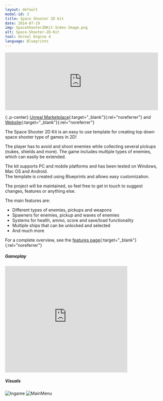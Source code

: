 ```yaml
---
layout: default
modal-id: 3
title: Space Shooter 2D Kit
date: 2014-07-19
img: SpaceShooter2DKit-Index-Image.png
alt: Space-Shooter-2D-Kit
tool: Unreal Engine 4
language: Blueprints
---
```


<iframe src="https://widgets.gamejolt.com/package/v1?key=AAbt97Rb&theme=dark" frameborder="0" width="100%" height="190"></iframe>  

{:.p-center}
[Unreal Marketplace][unreal-marketplace]{:target="_blank"}{:rel="noreferrer"} and [Website][website]{:target="_blank"}{:rel="noreferrer"}

The Space Shooter 2D Kit is an easy to use template for creating top down space shooter type of games in 2D!

The player has to avoid and shoot enemies while collecting several pickups (nukes, shields and more). 
The game includes multiple types of enemies, which can easily be extended.

The kit supports PC and mobile platforms and has been tested on Windows, Mac OS and Android.        
The template is created using Blueprints and allows easy customization.
 
The project will be maintained, so feel free to get in touch to suggest changes, features or anything else.

The main features are:
- Different types of enemies, pickups and weapons   
- Spawners for enemies, pickup and waves of enemies  
- Systems for health, ammo, score and save/load functionality
- Multiple ships that can be unlocked and selected
- And much more

For a complete overview, see the [features page][feature-page]{:target="_blank"}{:rel="noreferrer"}

##### Gameplay

<DIV class="figure-block">
    <iframe width="80%" height="350" src="https://www.youtube.com/embed/zbM9OBuXCDg" frameborder="0" allowfullscreen></iframe>
</DIV>

##### Visuals

<img src="{{site.baseurl}}/assets/images/space_shooter_2d_kit/Gameplay.png" class="img-responsive img-centered" alt="Ingame"/>
<img src="{{site.baseurl}}/assets/images/space_shooter_2d_kit/ShipSelect.png" class="img-responsive img-centered" alt="MainMenu"/>

[unreal-marketplace]: https://www.unrealengine.com/marketplace/space-shooter-2d-kit
[website]: https://gracesgames.com/SpaceShooter2DKit/
[feature-page]: https://gracesgames.com/SpaceShooter2DKit/features/
